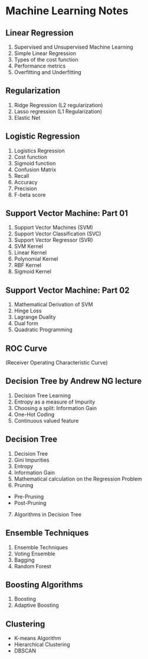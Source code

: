 # Machine Learning Notes

## Linear Regression
1. Supervised and Unsupervised Machine Learning
2. Simple Linear Regression
3. Types of the cost function
4. Performance metrics
5. Overfitting and Underfitting
## Regularization
1. Ridge Regression (L2 regularization)
2. Lasso regression (L1 Regularization)
3. Elastic Net
## Logistic Regression
1. Logistics Regression
2. Cost function
3. Sigmoid function
4. Confusion Matrix
5. Recall
6. Accuracy
7. Precision
8. F-beta score
## Support Vector Machine: Part 01
1. Support Vector Machines (SVM)
2. Support Vector Classification (SVC)
3. Support Vector Regressor (SVR)
4. SVM Kernel
5. Linear Kernel
6. Polynomial Kernel
7. RBF Kernel
8. Sigmoid Kernel
## Support Vector Machine: Part 02
1. Mathematical Derivation of SVM
2. Hinge Loss
3. Lagrange Duality
4. Dual form
5. Quadratic Programming
## ROC Curve
(Receiver Operating Characteristic Curve)
## Decision Tree by Andrew NG lecture
1. Decision Tree Learning
2. Entropy as a measure of Impurity
3. Choosing a split: Information Gain
4. One-Hot Coding
5. Continuous valued feature
## Decision Tree
1. Decision Tree
2. Gini Impurities
3. Entropy
4. Information Gain
5. Mathematical calculation on the Regression Problem
6. Pruning
 - Pre-Pruning
 - Post-Pruning
7. Algorithms in Decision Tree
## Ensemble Techniques
1. Ensemble Techniques
2. Voting Ensemble
3. Bagging
4. Random Forest
## Boosting Algorithms
1. Boosting
2. Adaptive Boosting
## Clustering
* K-means Algorithm
* Hierarchical Clustering
* DBSCAN
